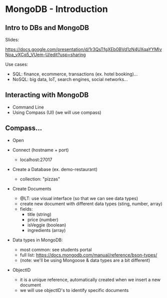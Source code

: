 
# MongoDB - Introduction

<!-- Status: complete -->


## Intro to DBs and MongoDB


Slides: 

https://docs.google.com/presentation/d/1r3QsTfgXEb0BVd1zN4UXqaYYMIvNoa_vXCq5_VUem-U/edit?usp=sharing


Use cases:
- SQL: finance, ecommerce, transactions (ex. hotel booking)...
- NoSQL: big data, IoT, search engines, social networks...


## Interacting with MongoDB
- Command Line
- Using Compass (UI) (we will use compass)



## Compass...

- Open


- Connect (hostname + port)
  - localhost:27017


- Create a Database (ex. demo-restaurant)
  - collection: "pizzas"



- Create Documents  
  - @LT: use visual interface (so that we can see data types)
  - create new document with different data types (sting, number, array)
  - fields:
    - title (string)
    - price (number)
    - isVeggie (boolean)
    - ingredients (array)


- Data types in MongoDB:
  - most common: see students portal
  - full list: https://docs.mongodb.com/manual/reference/bson-types/
  - (note: we'll be using Mongoose & data types are a bit different)


- ObjectID
  - it is a unique reference, automatically created when we insert a new document
  - we will use objectID's to identify specific documents


<!-- @Luis: before the break, it can be good to import IMDB -->

